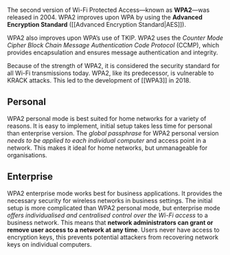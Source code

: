 
The second version of Wi-Fi Protected Access—known as **WPA2**—was released in 2004. WPA2 improves upon WPA by using the **Advanced Encryption Standard** ([[Advanced Encryption Standard|AES]]).

WPA2 also improves upon WPA’s use of TKIP. WPA2 uses the *Counter Mode Cipher Block Chain Message Authentication Code Protocol* (CCMP), which provides encapsulation and ensures message authentication and integrity. 

Because of the strength of WPA2, it is considered the security standard for all Wi-Fi transmissions today. WPA2, like its predecessor, is vulnerable to KRACK attacks. This led to the development of [[WPA3]] in 2018. 

## Personal

WPA2 personal mode is best suited for home networks for a variety of reasons. It is easy to implement, initial setup takes less time for personal than enterprise version. The *global passphrase* for WPA2 personal version *needs to be applied to each individual computer* and access point in a network. This makes it ideal for home networks, but unmanageable for organisations. 

## Enterprise

WPA2 enterprise mode works best for business applications. It provides the necessary security for wireless networks in business settings. The initial setup is more complicated than WPA2 personal mode, but enterprise mode *offers individualised and centralised control over the Wi-Fi access* to a business network. This means that **network administrators can grant or remove user access to a network at any time**. Users never have access to encryption keys, this prevents potential attackers from recovering network keys on individual computers.